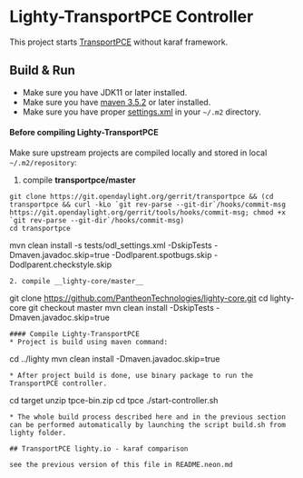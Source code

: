 # Lighty-TransportPCE Controller

This project starts [TransportPCE](https://git.opendaylight.org/gerrit/#/admin/projects/transportpce) without karaf framework.

## Build & Run
* Make sure you have JDK11 or later installed.
* Make sure you have [maven 3.5.2](https://maven.apache.org/download.cgi) or later installed.
* Make sure you have proper [settings.xml](https://github.com/opendaylight/odlparent/blob/master/settings.xml)  in your ``~/.m2`` directory.

#### Before compiling Lighty-TransportPCE
Make sure upstream projects are compiled locally and stored in local ``~/.m2/repository``:
1. compile __transportpce/master__
```
git clone https://git.opendaylight.org/gerrit/transportpce && (cd transportpce && curl -kLo `git rev-parse --git-dir`/hooks/commit-msg https://git.opendaylight.org/gerrit/tools/hooks/commit-msg; chmod +x `git rev-parse --git-dir`/hooks/commit-msg)
cd transportpce
```
mvn clean install -s tests/odl_settings.xml -DskipTests -Dmaven.javadoc.skip=true -Dodlparent.spotbugs.skip -Dodlparent.checkstyle.skip
```
2. compile __lighty-core/master__
```
git clone https://github.com/PantheonTechnologies/lighty-core.git
cd lighty-core
git checkout master
mvn clean install -DskipTests -Dmaven.javadoc.skip=true
```
#### Compile Lighty-TransportPCE
* Project is build using maven command:
```
cd ../lighty
mvn clean install -Dmaven.javadoc.skip=true
```
* After project build is done, use binary package to run the TransportPCE controller.
```
cd  target
unzip tpce-bin.zip
cd tpce
./start-controller.sh
```
* The whole build process described here and in the previous section can be performed automatically by launching the script build.sh from lighty folder.

## TransportPCE lighty.io - karaf comparison

see the previous version of this file in README.neon.md
